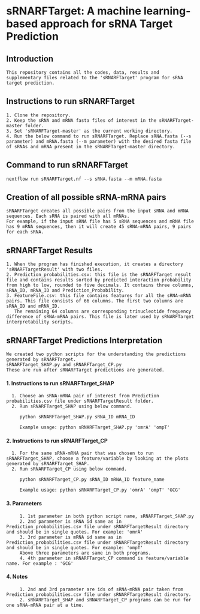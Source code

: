 # sRNARFTarget: A machine learning-based approach for sRNA Target Prediction #
  
  ## Introduction

    This repository contains all the codes, data, results and supplementary files related to the 'sRNARFTarget' program for sRNA target prediction.
  
  ## Instructions to run sRNARFTarget
  
    1. Clone the repository.
    2. Keep the sRNA and mRNA fasta files of interest in the sRNARFTarget-master folder.
    3. Set 'sRNARFTarget-master' as the current working directory.
    4. Run the below command to run sRNARFTarget. Replace sRNA.fasta (--s parameter) and mRNA.fasta (--m parameter) with the desired fasta file of sRNAs and mRNA present in the sRNARFTarget-master directory.
   
  ## Command to run sRNARFTarget
    nextflow run sRNARFTarget.nf --s sRNA.fasta --m mRNA.fasta
   
  ## Creation of all possible sRNA-mRNA pairs
  
    sRNARFTarget creates all possible pairs from the input sRNA and mRNA sequences. Each sRNA is paired with all mRNAs. 
    For example, if the input sRNA file has 5 sRNA sequences and mRNA file has 9 mRNA sequences, then it will create 45 sRNA-mRNA pairs, 9 pairs for each sRNA.
 
  ## sRNARFTarget Results
    
    1. When the program has finished execution, it creates a directory 'sRNARFTargetResult' with two files.
    2. Prediction_probabilities.csv: this file is the sRNARFTarget result file and contains results sorted by predicted interaction probability from high to low, rounded to five decimals. It contains three columns, sRNA_ID, mRNA_ID and Prediction_Probability.
    3. FeatureFile.csv: this file contains features for all the sRNA-mRNA pairs. This file consists of 66 columns. The first two columns are sRNA_ID and mRNA_ID.
       The remaining 64 columns are corresponding trinucleotide frequency difference of sRNA-mRNA pairs. This file is later used by sRNARFTarget interpretability scripts.

  ## sRNARFTarget Predictions Interpretation
  
    We created two python scripts for the understanding the predictions generated by sRNARFTarget. 
    sRNARFTarget_SHAP.py and sRNARFTarget_CP.py
    These are run after sRNARFTarget predictions are generated.
   
   #### 1. Instructions to run sRNARFTarget_SHAP
   
      1. Choose an sRNA-mRNA pair of interest from Prediction probabilities.csv file under sRNARFTargetResult folder.
      2. Run sRNARFTarget_SHAP using below command.
      
         python sRNARFTarget_SHAP.py sRNA_ID mRNA_ID
         
         Example usage: python sRNARFTarget_SHAP.py 'omrA' 'ompT'        
  
   #### 2. Instructions to run sRNARFTarget_CP
   
      1. For the same sRNA-mRNA pair that was chosen to run sRNARFTarget_SHAP, choose a feature/variable by looking at the plots generated by sRNARFTarget_SHAP.
      2. Run sRNARFTarget_CP using below command.
      
         python sRNARFTarget_CP.py sRNA_ID mRNA_ID feature_name
         
         Example usage: python sRNARFTarget_CP.py 'omrA' 'ompT' 'GCG'
         
   #### 3. Parameters
   
         1. 1st parameter in both python script name, sRNARFTarget_SHAP.py
         2. 2nd parameter is sRNA id same as in Prediction_probabilities.csv file under sRNARFTargetResult directory and should be in single quotes. For example: 'omrA'
         3. 3rd parameter is mRNA id same as in Prediction_probabilities.csv file under sRNARFTargetResult directory and should be in single quotes. For example: 'ompT'
         Above three parameters are same in both programs.
         4. 4th parameter in sRNARFTarget_CP command is feature/variable name. For example : 'GCG'
      
   #### 4. Notes
         1. 2nd and 3rd parameter are ids of sRNA-mRNA pair taken from Prediction_probabilities.csv file under sRNARFTargetResult directory.
         2. sRNARFTarget_SHAP and sRNARFTarget_CP programs can be run for one sRNA-mRNA pair at a time.

